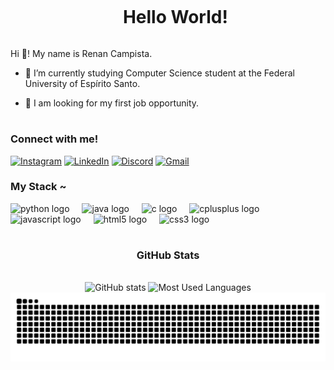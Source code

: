 <!--Title-->
<div id="user-content-toc">
  <ul align="center">
    <summary><h1 style="display: inline-block">Hello World!</h1></summary>
</div>

<!-- Presentation -->
<p>
 Hi 👋! My name is Renan Campista.

 - 🌱 I’m currently studying Computer Science student at the Federal University of Espírito Santo.
 
 - 🔭 I am looking for my first job opportunity.
</p>

#

<!-- Links -->
<h3 align="left">Connect with me!</h3>

[![Instagram](https://img.shields.io/badge/Instagram-E4405F?style=for-the-badge&logo=instagram&logoColor=white)](https://www.instagram.com/renancampista/)
[![LinkedIn](https://img.shields.io/badge/LinkedIn-0077B5?style=for-the-badge&logo=linkedin&logoColor=white)](https://www.linkedin.com/in/renan-campista-4397bb2b8/)
[![Discord](https://img.shields.io/static/v1?message=Discord&logo=discord&label=&color=7289DA&logoColor=white&labelColor=&style=for-the-badge)](http://discordapp.com/users/429112399778283522)
[![Gmail](https://img.shields.io/static/v1?message=Gmail&logo=gmail&label=&color=D14836&logoColor=white&labelColor=&style=for-the-badge)](mailto:rennan.campistah@gmail.com)


<!-- Linguages -->
<h3 align="left">My Stack ~</h3>

<div align="left">
  <img src="https://cdn.jsdelivr.net/gh/devicons/devicon/icons/python/python-original.svg" height="30" alt="python logo"  />
  <img width="12" />
  <img src="https://cdn.jsdelivr.net/gh/devicons/devicon/icons/java/java-original.svg" height="30" alt="java logo"  />
  <img width="12" />
  <img src="https://cdn.jsdelivr.net/gh/devicons/devicon/icons/c/c-original.svg" height="30" alt="c logo"  />
  <img width="12" />
  <img src="https://cdn.jsdelivr.net/gh/devicons/devicon/icons/cplusplus/cplusplus-original.svg" height="30" alt="cplusplus logo"  />
  <img width="12" />
  <img src="https://cdn.jsdelivr.net/gh/devicons/devicon/icons/javascript/javascript-original.svg" height="30" alt="javascript logo"  />
  <img width="12" />
  <img src="https://cdn.jsdelivr.net/gh/devicons/devicon/icons/html5/html5-original.svg" height="30" alt="html5 logo"  />
  <img width="12" />
  <img src="https://cdn.jsdelivr.net/gh/devicons/devicon/icons/css3/css3-original.svg" height="30" alt="css3 logo"  />
</div>

#

<!-- Github stats -->
<div style="text-align: center;" align="center">
  <h3> GitHub Stats </h3>
  <br>
  <img src="https://github-readme-stats.vercel.app/api?username=RenanCampista&show_icons=true&theme=dark&hide_title=true&show_icons=true&include_all_commits=true&count_private=true&line_height=25&border_radius=3" alt="GitHub stats">

  <a>
    <img src="https://github-readme-stats.vercel.app/api/top-langs/?username=RenanCampista&show_icons=true&theme=dark&layout=compact&&line_height=10&card_width=290&border_radius=3" alt="Most Used Languages">
  </a>
</div>

<!-- Snake -->
<picture align="center">
  <source media="(prefers-color-scheme: dark)" srcset="https://raw.githubusercontent.com/RenanCampista/RenanCampista/output/github-contribution-grid-snake-dark.svg">
  <source media="(prefers-color-scheme: light)" srcset="https://raw.githubusercontent.com/RenanCampista/RenanCampista/output/github-contribution-grid-snake-dark.svg">
  <img align="center" alt="github contribution grid snake animation" src="https://raw.githubusercontent.com/RenanCampista/RenanCampista/output/github-contribution-grid-snake.svg">
</picture>
